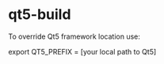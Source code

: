 # qt5-build

To override Qt5 framework location use:


export QT5_PREFIX = [your local path to Qt5]
